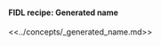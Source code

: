<div>
  <devsite-expandable>
    <h4 class="showalways">
      FIDL recipe: Generated name
    </h4>

<!--
  The following div is used to indicate to CommonMark that the rest of this HTML
  block should be processed as markdown.
-->
<div markdown="1"></div>

<<../concepts/_generated_name.md>>

  </devsite-expandable>
</div>
